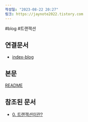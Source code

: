 ```yaml
---
작성일: "2023-08-22 20:27"
링크: https://jaynote2022.tistory.com
---
```


#blog #트랜잭션

## 연결문서
- [index-blog](3.%20blog/index-blog.md)

## 본문
[README](README.md)

## 참조된 문서
- [0. 트랜잭션이란?](../../../../6.%20개발지식/트랜잭션/0.%20트랜잭션이란?/0.%20트랜잭션이란?.md)
